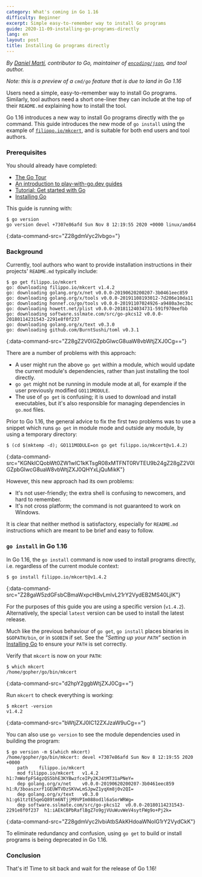 ```yaml
---
category: What's coming in Go 1.16
difficulty: Beginner
excerpt: Simple easy-to-remember way to install Go programs
guide: 2020-11-09-installing-go-programs-directly
lang: en
layout: post
title: Installing Go programs directly
---
```


_By [Daniel Martí](https://mvdan.cc), contributor to Go, maintainer of
[`encoding/json`](https://pkg.go.dev/encoding/json), and tool author._

_Note: this is a preview of a `cmd/go` feature that is due to land in Go 1.16_

Users need a simple, easy-to-remember way to install Go programs. Similarly, tool authors need a short one-liner they
can include at the top of their `README.md` explaining how to install the tool.

Go 1.16 introduces a new way to install Go programs directly with the `go` command. This guide
introduces the new mode of `go install` using the example of
[`filippo.io/mkcert`](https://mkcert.io/), and is suitable for both end users and tool authors.

### Prerequisites

You should already have completed:

* [The Go Tour](https://tour.golang.org/)
* [An introduction to play-with-go.dev guides](/intro-to-play-with-go-dev/)
* [Tutorial: Get started with Go](/get-started-with-go/)
* [Installing Go](/installing-go_go115_en)

This guide is running with:

```.term1
$ go version
go version devel +7307e86afd Sun Nov 8 12:19:55 2020 +0000 linux/amd64
```
{:data-command-src="Z28gdmVyc2lvbgo="}

### Background

Currently, tool authors who want to provide installation instructions in their projects' `README.md` typically include:

```.term1
$ go get filippo.io/mkcert
go: downloading filippo.io/mkcert v1.4.2
go: downloading golang.org/x/net v0.0.0-20190620200207-3b0461eec859
go: downloading golang.org/x/tools v0.0.0-20191108193012-7d206e10da11
go: downloading honnef.co/go/tools v0.0.0-20191107024926-a9480a3ec3bc
go: downloading howett.net/plist v0.0.0-20181124034731-591f970eefbb
go: downloading software.sslmate.com/src/go-pkcs12 v0.0.0-20180114231543-2291e8f0f237
go: downloading golang.org/x/text v0.3.0
go: downloading github.com/BurntSushi/toml v0.3.1
```
{:data-command-src="Z28gZ2V0IGZpbGlwcG8uaW8vbWtjZXJ0Cg=="}

There are a number of problems with this approach:

* A user might run the above `go get` within a module, which would
  update the current module's dependencies, rather than just installing the tool directly.
* `go get` might not be running in module mode at all, for example
  if the user previously modified `GO111MODULE`.
* The use of `go get` is confusing; it is used to download and install executables,
  but it's also responsible for managing dependencies in `go.mod` files.

Prior to Go 1.16, the general advice to fix the first two problems was to use a snippet
which runs `go get` in module mode and outside any module, by using a temporary directory:

```.term1
$ (cd $(mktemp -d); GO111MODULE=on go get filippo.io/mkcert@v1.4.2)
```
{:data-command-src="KGNkICQobWt0ZW1wIC1kKTsgR08xMTFNT0RVTEU9b24gZ28gZ2V0IGZpbGlwcG8uaW8vbWtjZXJ0QHYxLjQuMikK"}

However, this new approach had its own problems:

* It's not user-friendly; the extra shell is confusing to newcomers, and hard to remember.
* It's not cross platform; the command is not guaranteed to work on Windows.

It is clear that neither method is satisfactory, especially for `README.md`
instructions which are meant to be brief and easy to follow.

### `go install` in Go 1.16

In Go 1.16, the `go install` command is now used to install programs directly, i.e. regardless of the current
module context:

```.term1
$ go install filippo.io/mkcert@v1.4.2
```
{:data-command-src="Z28gaW5zdGFsbCBmaWxpcHBvLmlvL21rY2VydEB2MS40LjIK"}

For the purposes of this guide you are using a specific version (`v1.4.2`). Alternatively,
the special `latest` version can be used to install the latest release.

Much like the previous behaviour of `go get`, `go install` places binaries in `$GOPATH/bin`,
or in `$GOBIN` if set. See the _"Setting up your `PATH`"_ section in [Installing Go](/installing-go_go115_en) to ensure
your `PATH` is set correctly.

Verify that `mkcert` is now on your `PATH`:

```.term1
$ which mkcert
/home/gopher/go/bin/mkcert
```
{:data-command-src="d2hpY2ggbWtjZXJ0Cg=="}

Run `mkcert` to check everything is working:

```.term1
$ mkcert -version
v1.4.2
```
{:data-command-src="bWtjZXJ0IC12ZXJzaW9uCg=="}

You can also use `go version` to see the module dependencies used in building the program:

```.term1
$ go version -m $(which mkcert)
/home/gopher/go/bin/mkcert: devel +7307e86afd Sun Nov 8 12:19:55 2020 +0000
	path	filippo.io/mkcert
	mod	filippo.io/mkcert	v1.4.2	h1:7mWofpFS4gzQS5bhE3KYBwzfceIPy2KJ4tMT31aPNeY=
	dep	golang.org/x/net	v0.0.0-20190620200207-3b0461eec859	h1:R/3boaszxrf1GEUWTVDzSKVwLmSJpwZ1yqXm8j0v2QI=
	dep	golang.org/x/text	v0.3.0	h1:g61tztE5qeGQ89tm6NTjjM9VPIm088od1l6aSorWRWg=
	dep	software.sslmate.com/src/go-pkcs12	v0.0.0-20180114231543-2291e8f0f237	h1:iAEkCBPbRaflBgZ7o9gjVUuWuvWeV4sytFWg9o+Pj2k=
```
{:data-command-src="Z28gdmVyc2lvbiAtbSAkKHdoaWNoIG1rY2VydCkK"}

To eliminate redundancy and confusion, using `go get` to build or
install programs is being deprecated in Go 1.16.

### Conclusion

That's it! Time to sit back and wait for the release of Go 1.16!
<script>let pageGuide="2020-11-09-installing-go-programs-directly"; let pageLanguage="en"; let pageScenario="go116";</script>
